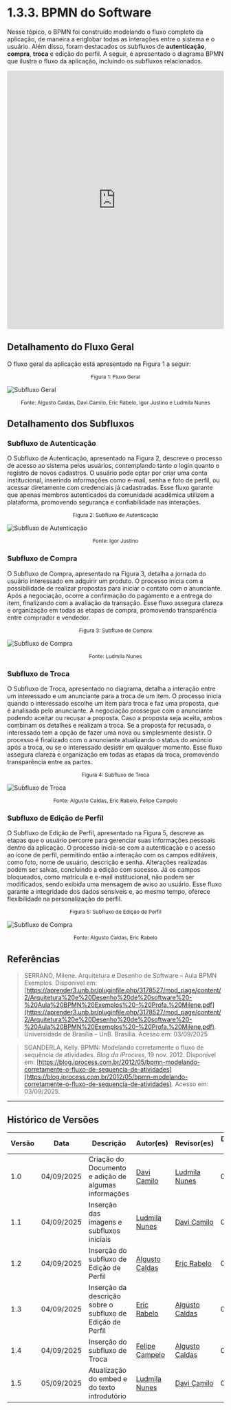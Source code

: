 # 1.3.3. BPMN do Software

Nesse tópico, o BPMN foi construído modelando o fluxo completo da aplicação, de maneira a englobar todas as interações entre o sistema e o usuário. Além disso, foram destacados os subfluxos de **autenticação**, **compra**, **troca** e edição do perfil. A seguir, é apresentado o diagrama BPMN que ilustra o fluxo da aplicação, incluindo os subfluxos relacionados.

<iframe frameborder="0" style="width:100%;height:600px;" src="https://viewer.diagrams.net/?tags=%7B%7D&lightbox=1&highlight=0000ff&layers=1&nav=1&title=BPMNSoftware&dark=0#Uhttps%3A%2F%2Fdrive.google.com%2Fuc%3Fid%3D1WAwyLmBKe6_s29pXE6BbwAe_bgQRRUiK%26export%3Ddownload"></iframe>

## Detalhamento do Fluxo Geral

O fluxo geral da aplicação está apresentado na Figura 1 a seguir:

<p align="center" style="font-size: 12;">
Figura 1: Fluxo Geral
</p>

![Subfluxo Geral](/../assets/bpmn/MBPNSoftware-geral.jpg)

<p align="center" style="font-size: 12;">
Fonte: Algusto Caldas, Davi Camilo, Eric Rabelo, Igor Justino e Ludmila Nunes
</p>

## Detalhamento dos Subfluxos

### Subfluxo de Autenticação

O Subfluxo de Autenticação, apresentado na Figura 2, descreve o processo de acesso ao sistema pelos usuários, contemplando tanto o login quanto o registro de novos cadastros. O usuário pode optar por criar uma conta institucional, inserindo informações como e-mail, senha e foto de perfil, ou acessar diretamente com credenciais já cadastradas. Esse fluxo garante que apenas membros autenticados da comunidade acadêmica utilizem a plataforma, promovendo segurança e confiabilidade nas interações.

<p align="center" style="font-size: 12;">
Figura 2: Subfluxo de Autenticação
</p>

![Subfluxo de Autenticação](/../assets/bpmn/MBPNSoftware-autenticacao.jpg)

<p align="center" style="font-size: 12;">
Fonte: Igor Justino
</p>

### Subfluxo de Compra

O Subfluxo de Compra, apresentado na Figura 3, detalha a jornada do usuário interessado em adquirir um produto. O processo inicia com a possibilidade de realizar propostas para iniciar o contato com o anunciante. Após a negociação, ocorre a confirmação do pagamento e a entrega do item, finalizando com a avaliação da transação. Esse fluxo assegura clareza e organização em todas as etapas de compra, promovendo transparência entre comprador e vendedor.

<p align="center" style="font-size: 12;">
Figura 3: Subfluxo de Compra
</p>

![Subfluxo de Compra](/../assets/bpmn/MBPNSoftware-compra.jpg)

<p align="center" style="font-size: 12;">
Fonte: Ludmila Nunes
</p>

### Subfluxo de Troca

O Subfluxo de Troca, apresentado no diagrama, detalha a interação entre um interessado e um anunciante para a troca de um item. O processo inicia quando o interessado escolhe um item para troca e faz uma proposta, que é analisada pelo anunciante. A negociação prossegue com o anunciante podendo aceitar ou recusar a proposta. Caso a proposta seja aceita, ambos combinam os detalhes e realizam a troca. Se a proposta for recusada, o interessado tem a opção de fazer uma nova ou simplesmente desistir. O processo é finalizado com o anunciante atualizando o status do anúncio após a troca, ou se o interessado desistir em qualquer momento. Esse fluxo assegura clareza e organização em todas as etapas da troca, promovendo transparência entre as partes.

<p align="center" style="font-size: 12;">
Figura 4: Subfluxo de Troca
</p>

![Subfluxo de Troca](/../assets/bpmn/BPMN-troca.jpg)

<p align="center" style="font-size: 12;">
Fonte: Algusto Caldas, Eric Rabelo, Felipe Campelo
</p>

### Subfluxo de Edição de Perfil

O Subfluxo de Edição de Perfil, apresentado na Figura 5, descreve as etapas que o usuário percorre para gerenciar suas informações pessoais dentro da aplicação. O processo inicia-se com a autenticação e o acesso ao ícone de perfil, permitindo então a interação com os campos editáveis, como foto, nome de usuário, descrição e senha. Alterações realizadas podem ser salvas, concluindo a edição com sucesso. Já os campos bloqueados, como matrícula e e-mail institucional, não podem ser modificados, sendo exibida uma mensagem de aviso ao usuário. Esse fluxo garante a integridade dos dados sensíveis e, ao mesmo tempo, oferece flexibilidade na personalização do perfil.

<p align="center" style="font-size: 12;">
Figura 5: Subfluxo de Edição de Perfil
</p>

![Subfluxo de Compra](/../assets/bpmn/MBPNSoftware-EdicaoPerfil.jpg)

<p align="center" style="font-size: 12;">
Fonte: Algusto Caldas, Eric Rabelo
</p>

## Referências 

> SERRANO, Milene. Arquitetura e Desenho de Software – Aula BPMN Exemplos. Disponível em: [https://aprender3.unb.br/pluginfile.php/3178527/mod_page/content/2/Arquitetura%20e%20Desenho%20de%20software%20-%20Aula%20BPMN%20Exemplos%20-%20Profa.%20Milene.pdf](https://aprender3.unb.br/pluginfile.php/3178527/mod_page/content/2/Arquitetura%20e%20Desenho%20de%20software%20-%20Aula%20BPMN%20Exemplos%20-%20Profa.%20Milene.pdf). Universidade de Brasília – UnB. Brasília. Acesso em: 03/09/2025

> SGANDERLA, Kelly. BPMN: Modelando corretamente o fluxo de sequência de atividades. *Blog da iProcess*, 19 nov. 2012. Disponível em: [https://blog.iprocess.com.br/2012/05/bpmn-modelando-corretamente-o-fluxo-de-sequencia-de-atividades](https://blog.iprocess.com.br/2012/05/bpmn-modelando-corretamente-o-fluxo-de-sequencia-de-atividades). Acesso em: 03/09/2025.

---

## Histórico de Versões
| Versão | Data | Descrição | Autor(es) | Revisor(es) | Detalhes da Revisão |
| -- | -- | -- | -- | -- | -- |
| 1.0 | 04/09/2025 | Criação do Documento e adição de algumas informações | [Davi Camilo](https://github.com/Davicamilo23) | [Ludmila Nunes](https://github.com/ludmilaaysha) | 04/09/2025 |
| 1.1 | 04/09/2025 | Inserção das imagens e subfluxos iniciais | [Ludmila Nunes](https://github.com/ludmilaaysha) | [Davi Camilo](https://github.com/Davicamilo23) | 04/09/2025 |
| 1.2 | 04/09/2025 | Inserção do subfluxo de Edição de Perfil | [Algusto Caldas](https://github.com/Algusto-RC) | [Eric Rabelo](https://github.com/rabelzx) | 04/09/2025 |
| 1.3 | 04/09/2025 | Inserção da descrição sobre o subfluxo de Edição de Perfil | [Eric Rabelo](https://github.com/rabelzx) | [Algusto Caldas](https://github.com/Algusto-RC) | 04/09/2025 |
| 1.4 | 04/09/2025 | Inserção do subfluxo de Troca | [Felipe Campelo](https://github.com/felipeacampelo) | [Algusto Caldas](https://github.com/Algusto-RC) | 05/09/2025 |
| 1.5 | 05/09/2025 | Atualização do embed e do texto introdutório | [Ludmila Nunes](https://github.com/ludmilaaysha) | [Davi Camilo](https://github.com/Davicamilo23) | 05/09/2025 |
